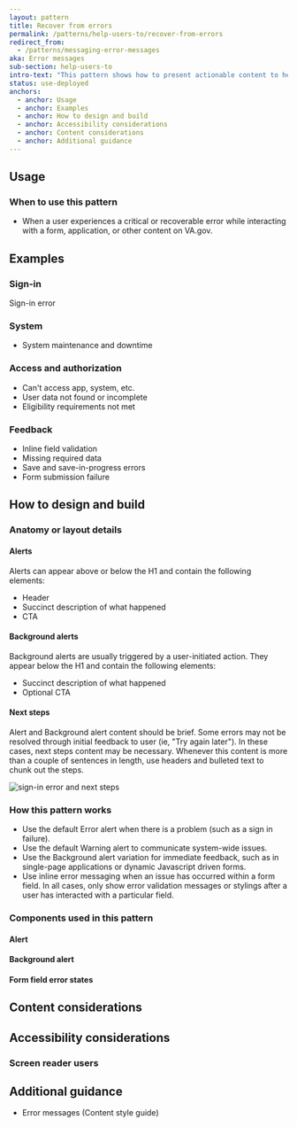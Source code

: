 ```yaml
---
layout: pattern
title: Recover from errors
permalink: /patterns/help-users-to/recover-from-errors
redirect_from:
  - /patterns/messaging-error-messages
aka: Error messages
sub-section: help-users-to
intro-text: "This pattern shows how to present actionable content to help users recover from errors."
status: use-deployed
anchors:
  - anchor: Usage
  - anchor: Examples
  - anchor: How to design and build
  - anchor: Accessibility considerations
  - anchor: Content considerations
  - anchor: Additional guidance
---
```


## Usage

### When to use this pattern

- When a user experiences a critical or recoverable error while interacting with a form, application, or other content on VA.gov.

## Examples

### Sign-in

Sign-in error

### System

- System maintenance and downtime

### Access and authorization

- Can't access app, system, etc.
- User data not found or incomplete
- Eligibility requirements not met

### Feedback

- Inline field validation
- Missing required data
- Save and save-in-progress errors
- Form submission failure

## How to design and build

### Anatomy or layout details

#### Alerts

Alerts can appear above or below the H1 and contain the following elements:

- Header
- Succinct description of what happened
- CTA

#### Background alerts

Background alerts are usually triggered by a user-initiated action. They appear below the H1 and contain the following elements:

- Succinct description of what happened
- Optional CTA

#### Next steps

Alert and Background alert content should be brief. Some errors may not be resolved through initial feedback to user (ie, "Try again later"). In these cases, next steps content may be necessary. Whenever this content is more than a couple of sentences in length, use headers and bulleted text to chunk out the steps.

<img src="{{site.baseurl}}/images/sign-in_error.png" alt="sign-in error and next steps" style="max-width: 376px">

### How this pattern works

- Use the default Error alert when there is a problem (such as a sign in failure).
- Use the default Warning alert to communicate system-wide issues.
- Use the Background alert variation for immediate feedback, such as in single-page applications or dynamic Javascript driven forms.
- Use inline error messaging when an issue has occurred within a form field. In all cases, only show error validation messages or stylings after a user has interacted with a particular field. 

### Components used in this pattern

#### Alert

#### Background alert

#### Form field error states

## Content considerations

## Accessibility considerations

### Screen reader users

## Additional guidance

- Error messages (Content style guide)
